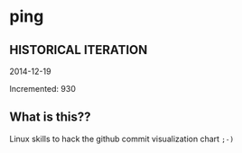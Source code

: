 # ping

## HISTORICAL ITERATION
2014-12-19

Incremented: 930

## What is this?? 
Linux skills to hack the github commit visualization chart `;-)`
